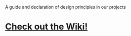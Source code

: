 A guide and declaration of design principles in our projects

# [Check out the Wiki!](https://github.com/EarthPeople/guides/wiki)
